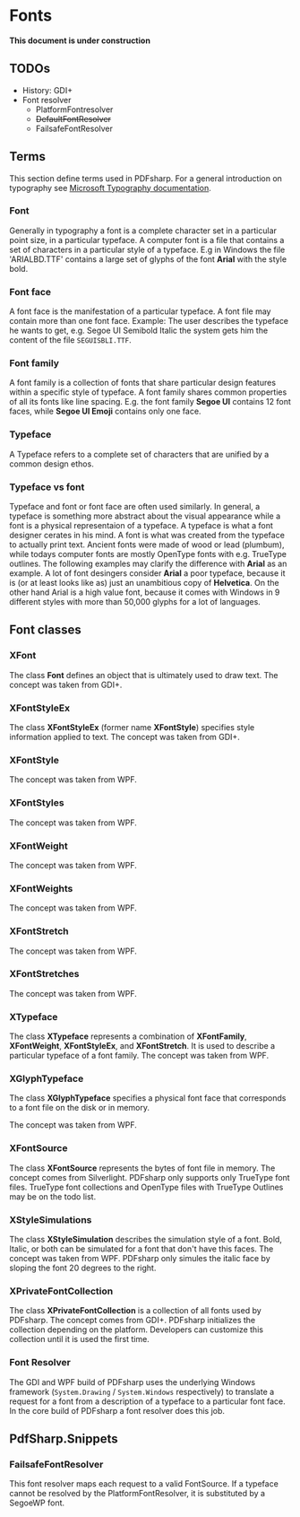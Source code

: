 # Fonts

**This document is under construction**

## TODOs
* History: GDI+ 
* Font resolver
    * PlatformFontresolver
    * ~~DefaultFontResolver~~
    * FailsafeFontResolver


## Terms

This section define terms used in PDFsharp. For a general introduction on typography see 
[Microsoft Typography documentation](https://learn.microsoft.com/en-us/typography/).

### Font
Generally in typography a font is a complete character set in a particular point size, in a particular typeface.
A computer font is a file that contains a set of characters in a particular style of a typeface. E.g in Windows
the file 'ARIALBD.TTF' contains a large set of glyphs of the font **Arial** with the style bold.

### Font face
A font face is the manifestation of a particular typeface. A font file may contain more than one font face.
Example: The user describes the typeface he wants to get, e.g. Segoe UI Semibold Italic the system gets him
the content of the file `SEGUISBLI.TTF`.

### Font family
A font family is a collection of fonts that share particular design features within a specific style of typeface.
A font family shares common properties of all its fonts like line spacing. E.g. the font family **Segoe UI** contains 12 font faces,
while **Segoe UI Emoji** contains only one face.

### Typeface
A Typeface refers to a complete set of characters that are unified by a common design ethos.

### Typeface vs font
Typeface and font or font face are often used similarly. In general, a typeface is something more abstract about
the visual appearance while a font is a physical representaion of a typeface. A typeface is what a font designer
cerates in his mind. A font is what was created from the typeface to actually print text. Ancient fonts were made
of wood or lead (plumbum), while todays computer fonts are mostly OpenType fonts with e.g. TrueType outlines.
The following examples may clarify the difference with **Arial** as an example.
A lot of font desingers consider **Arial** a poor typeface, because it is (or at least looks like as) just an unambitious copy of **Helvetica**.
On the other hand Arial is a high value font, because it comes with Windows in 9 different styles with more than 50,000 glyphs
for a lot of languages.







## Font classes

### XFont

The class **Font** defines an object that is ultimately used to draw text.
The concept was taken from GDI+.

### XFontStyleEx

The class **XFontStyleEx** (former name **XFontStyle**) specifies style information applied to text.
The concept was taken from GDI+.

### XFontStyle

The concept was taken from WPF.

### XFontStyles

The concept was taken from WPF.

### XFontWeight

The concept was taken from WPF.

### XFontWeights

The concept was taken from WPF.

### XFontStretch

The concept was taken from WPF.

### XFontStretches

The concept was taken from WPF.

### XTypeface

The class **XTypeface** represents a combination of **XFontFamily**, **XFontWeight**, **XFontStyleEx**, and **XFontStretch**.
It is used to describe a particular typeface of a font family.
The concept was taken from WPF.


### XGlyphTypeface

The class **XGlyphTypeface** specifies a physical font face that corresponds to a font file on the disk or in memory.

The concept was taken from WPF.


### XFontSource

The class **XFontSource** represents the bytes of font file in memory. The concept comes from Silverlight.
PDFsharp only supports only TrueType font files. TrueType font collections and OpenType files with TrueType Outlines may be on the todo list.


### XStyleSimulations

The class **XStyleSimulation** describes the simulation style of a font.
Bold, Italic, or both can be simulated for a font that don't have this faces.
The concept was taken from WPF.
PDFsharp only simules the italic face by sloping the font 20 degrees to the right.

### XPrivateFontCollection

The class **XPrivateFontCollection** is a collection of all fonts used by PDFsharp.
The concept comes from GDI+.
PDFsharp initializes the collection depending on the platform.
Developers can customize this collection until it is used the first time.

### Font Resolver
The GDI and WPF build of PDFsharp uses the underlying Windows framework (`System.Drawing` / `System.Windows` respectively) to
translate a request for a font from a description of a typeface to a particular font face. In the core build of PDFsharp
a font resolver does this job.

## PdfSharp.Snippets


### FailsafeFontResolver

This font resolver maps each request to a valid FontSource.
If a typeface cannot be resolved by the PlatformFontResolver, it is substituted by a SegoeWP font.
